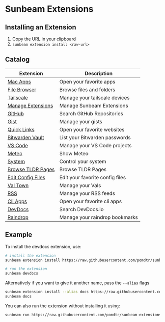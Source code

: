 # Sunbeam Extensions

## Installing an Extension

1. Copy the URL in your clipboard
2. `sunbeam extension install <raw-url>`

## Catalog

| Extension                                                                                                                                                          | Description                     |
| ------------------------------------------------------------------------------------------------------------------------------------------------------------------ | ------------------------------- |
| [Mac Apps](https://raw.githubusercontent.com/pomdtr/sunbeam/main/catalog//Users/pomdtr/Developer/github.com/pomdtr/sunbeam/catalog/extensions/macapps.sh)          | Open your favorite apps         |
| [File Browser](https://raw.githubusercontent.com/pomdtr/sunbeam/main/catalog//Users/pomdtr/Developer/github.com/pomdtr/sunbeam/catalog/extensions/files.py)        | Browse files and folders        |
| [Tailscale](https://raw.githubusercontent.com/pomdtr/sunbeam/main/catalog//Users/pomdtr/Developer/github.com/pomdtr/sunbeam/catalog/extensions/tailscale.ts)       | Manage your tailscale devices   |
| [Manage Extensions](https://raw.githubusercontent.com/pomdtr/sunbeam/main/catalog//Users/pomdtr/Developer/github.com/pomdtr/sunbeam/catalog/extensions/manage.sh)  | Manage Sunbeam Extensions       |
| [GitHub](https://raw.githubusercontent.com/pomdtr/sunbeam/main/catalog//Users/pomdtr/Developer/github.com/pomdtr/sunbeam/catalog/extensions/github.sh)             | Search GitHub Repositories      |
| [Gist](https://raw.githubusercontent.com/pomdtr/sunbeam/main/catalog//Users/pomdtr/Developer/github.com/pomdtr/sunbeam/catalog/extensions/gist.ts)                 | Manage your gists               |
| [Quick Links](https://raw.githubusercontent.com/pomdtr/sunbeam/main/catalog//Users/pomdtr/Developer/github.com/pomdtr/sunbeam/catalog/extensions/quicklinks.sh)    | Open your favorite websites     |
| [Bitwarden Vault](https://raw.githubusercontent.com/pomdtr/sunbeam/main/catalog//Users/pomdtr/Developer/github.com/pomdtr/sunbeam/catalog/extensions/bitwarden.sh) | List your Bitwarden passwords   |
| [VS Code](https://raw.githubusercontent.com/pomdtr/sunbeam/main/catalog//Users/pomdtr/Developer/github.com/pomdtr/sunbeam/catalog/extensions/vscode.ts)            | Manage your VS Code projects    |
| [Meteo](https://raw.githubusercontent.com/pomdtr/sunbeam/main/catalog//Users/pomdtr/Developer/github.com/pomdtr/sunbeam/catalog/extensions/meteo.sh)               | Show Meteo                      |
| [System](https://raw.githubusercontent.com/pomdtr/sunbeam/main/catalog//Users/pomdtr/Developer/github.com/pomdtr/sunbeam/catalog/extensions/system.sh)             | Control your system             |
| [Browse TLDR Pages](https://raw.githubusercontent.com/pomdtr/sunbeam/main/catalog//Users/pomdtr/Developer/github.com/pomdtr/sunbeam/catalog/extensions/tldr.sh)    | Browse TLDR Pages               |
| [Edit Config Files](https://raw.githubusercontent.com/pomdtr/sunbeam/main/catalog//Users/pomdtr/Developer/github.com/pomdtr/sunbeam/catalog/extensions/config.sh)  | Edit your favorite config files |
| [Val Town](https://raw.githubusercontent.com/pomdtr/sunbeam/main/catalog//Users/pomdtr/Developer/github.com/pomdtr/sunbeam/catalog/extensions/valtown.sh)          | Manage your Vals                |
| [RSS](https://raw.githubusercontent.com/pomdtr/sunbeam/main/catalog//Users/pomdtr/Developer/github.com/pomdtr/sunbeam/catalog/extensions/rss.ts)                   | Manage your RSS feeds           |
| [Cli Apps](https://raw.githubusercontent.com/pomdtr/sunbeam/main/catalog//Users/pomdtr/Developer/github.com/pomdtr/sunbeam/catalog/extensions/apps.sh)             | Open your favorite cli apps     |
| [DevDocs](https://raw.githubusercontent.com/pomdtr/sunbeam/main/catalog//Users/pomdtr/Developer/github.com/pomdtr/sunbeam/catalog/extensions/devdocs.sh)           | Search DevDocs.io               |
| [Raindrop](https://raw.githubusercontent.com/pomdtr/sunbeam/main/catalog//Users/pomdtr/Developer/github.com/pomdtr/sunbeam/catalog/extensions/raindrop.ts)         | Manage your raindrop bookmarks  |

## Example

To install the devdocs extension, use:

```sh
# install the extension
sunbeam extension install https://raw.githubusercontent.com/pomdtr/sunbeam-extensions/main/extensions/devdocs.sh

# run the extension
sunbeam devdocs
```

Alternatively if you want to give it another name, pass the `--alias` flags

```sh
sunbeam extension install --alias docs https://raw.githubusercontent.com/pomdtr/sunbeam-extensions/main/extensions/devdocs.sh
sunbeam docs
```

You can also run the extension without installing it using:

```sh
sunbeam run https://raw.githubusercontent.com/pomdtr/sunbeam-extensions/main/extensions/devdocs.sh
```
